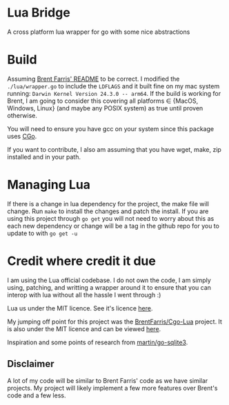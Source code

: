 # Lua Bridge

A cross platform lua wrapper for go with some nice abstractions

# Build

Assuming [Brent Farris' README](https://github.com/BrentFarris/Cgo-Lua/blob/master/README.md) to be correct.
I modified the `./lua/wrapper.go` to include the `LDFLAGS` and it built fine on my mac system running:
`Darwin Kernel Version 24.3.0 -- arm64`. If the build is working for Brent, I am going to consider this covering
all platforms ∈ {MacOS, Windows, Linux} (and maybe any POSIX system) as true until proven otherwise.

You will need to ensure you have gcc on your system since this package uses [CGo](https://pkg.go.dev/cmd/cgo).

If you want to contribute, I also am assuming that you have wget, make, zip installed and in your path.

# Managing Lua

If there is a change in lua dependency for the project, the make file will change. Run `make` to install the
changes and patch the install. If you are using this project through `go get` you will not need to worry
about this as each new dependency or change will be a tag in the github repo for you to update to with `go get -u`

# Credit where credit it due

I am using the Lua official codebase. I do not own the code, I am simply using,
patching, and writting a wrapper around it to ensure that you can interop with lua without all the
hassle I went through :)

Lua us under the MIT licence. See it's licence [here](https://www.lua.org/license.html).

My jumping off point for this project was the [BrentFarris/Cgo-Lua](https://github.com/BrentFarris/Cgo-Lua)
project. It is also under the MIT licence and can be viewed [here](https://github.com/BrentFarris/Cgo-Lua/blob/master/LICENSE).

Inspiration and some points of research from [martin/go-sqlite3](https://github.com/mattn/go-sqlite3).

## Disclaimer

A lot of my code will be similar to Brent Farris' code as we have similar projects.
My project will likely implement a few more features over Brent's code and a few less.
